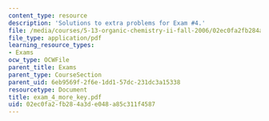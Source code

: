 ```yaml
---
content_type: resource
description: 'Solutions to extra problems for Exam #4.'
file: /media/courses/5-13-organic-chemistry-ii-fall-2006/02ec0fa2fb284a3de048a85c311f4587_exam_4_more_key.pdf
file_type: application/pdf
learning_resource_types:
- Exams
ocw_type: OCWFile
parent_title: Exams
parent_type: CourseSection
parent_uid: 6eb9569f-2f6e-1dd1-57dc-231dc3a15338
resourcetype: Document
title: exam_4_more_key.pdf
uid: 02ec0fa2-fb28-4a3d-e048-a85c311f4587
---
```

